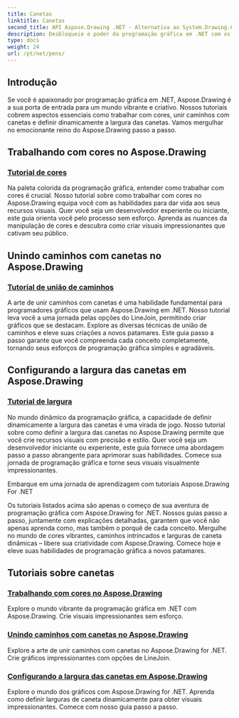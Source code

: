 ```yaml
---
title: Canetas
linktitle: Canetas
second_title: API Aspose.Drawing .NET - Alternativa ao System.Drawing.Common
description: Desbloqueie o poder da programação gráfica em .NET com os tutoriais Aspose.Drawing. Descubra a manipulação de cores, a junção de caminhos e a configuração dinâmica da largura da caneta para obter visuais impressionantes.
type: docs
weight: 24
url: /pt/net/pens/
---
```


## Introdução

Se você é apaixonado por programação gráfica em .NET, Aspose.Drawing é a sua porta de entrada para um mundo vibrante e criativo. Nossos tutoriais cobrem aspectos essenciais como trabalhar com cores, unir caminhos com canetas e definir dinamicamente a largura das canetas. Vamos mergulhar no emocionante reino do Aspose.Drawing passo a passo.

## Trabalhando com cores no Aspose.Drawing

### [Tutorial de cores](./colors/)

Na paleta colorida da programação gráfica, entender como trabalhar com cores é crucial. Nosso tutorial sobre como trabalhar com cores no Aspose.Drawing equipa você com as habilidades para dar vida aos seus recursos visuais. Quer você seja um desenvolvedor experiente ou iniciante, este guia orienta você pelo processo sem esforço. Aprenda as nuances da manipulação de cores e descubra como criar visuais impressionantes que cativam seu público.

## Unindo caminhos com canetas no Aspose.Drawing

### [Tutorial de união de caminhos](./join/)

A arte de unir caminhos com canetas é uma habilidade fundamental para programadores gráficos que usam Aspose.Drawing em .NET. Nosso tutorial leva você a uma jornada pelas opções do LineJoin, permitindo criar gráficos que se destacam. Explore as diversas técnicas de união de caminhos e eleve suas criações a novos patamares. Este guia passo a passo garante que você compreenda cada conceito completamente, tornando seus esforços de programação gráfica simples e agradáveis.

## Configurando a largura das canetas em Aspose.Drawing

### [Tutorial de largura](./width/)

No mundo dinâmico da programação gráfica, a capacidade de definir dinamicamente a largura das canetas é uma virada de jogo. Nosso tutorial sobre como definir a largura das canetas no Aspose.Drawing permite que você crie recursos visuais com precisão e estilo. Quer você seja um desenvolvedor iniciante ou experiente, este guia fornece uma abordagem passo a passo abrangente para aprimorar suas habilidades. Comece sua jornada de programação gráfica e torne seus visuais visualmente impressionantes.

Embarque em uma jornada de aprendizagem com tutoriais Aspose.Drawing For .NET

Os tutoriais listados acima são apenas o começo de sua aventura de programação gráfica com Aspose.Drawing for .NET. Nossos guias passo a passo, juntamente com explicações detalhadas, garantem que você não apenas aprenda como, mas também o porquê de cada conceito. Mergulhe no mundo de cores vibrantes, caminhos intrincados e larguras de caneta dinâmicas – libere sua criatividade com Aspose.Drawing. Comece hoje e eleve suas habilidades de programação gráfica a novos patamares.
## Tutoriais sobre canetas
### [Trabalhando com cores no Aspose.Drawing](./colors/)
Explore o mundo vibrante da programação gráfica em .NET com Aspose.Drawing. Crie visuais impressionantes sem esforço.
### [Unindo caminhos com canetas no Aspose.Drawing](./join/)
Explore a arte de unir caminhos com canetas no Aspose.Drawing for .NET. Crie gráficos impressionantes com opções de LineJoin.
### [Configurando a largura das canetas em Aspose.Drawing](./width/)
Explore o mundo dos gráficos com Aspose.Drawing for .NET. Aprenda como definir larguras de caneta dinamicamente para obter visuais impressionantes. Comece com nosso guia passo a passo.